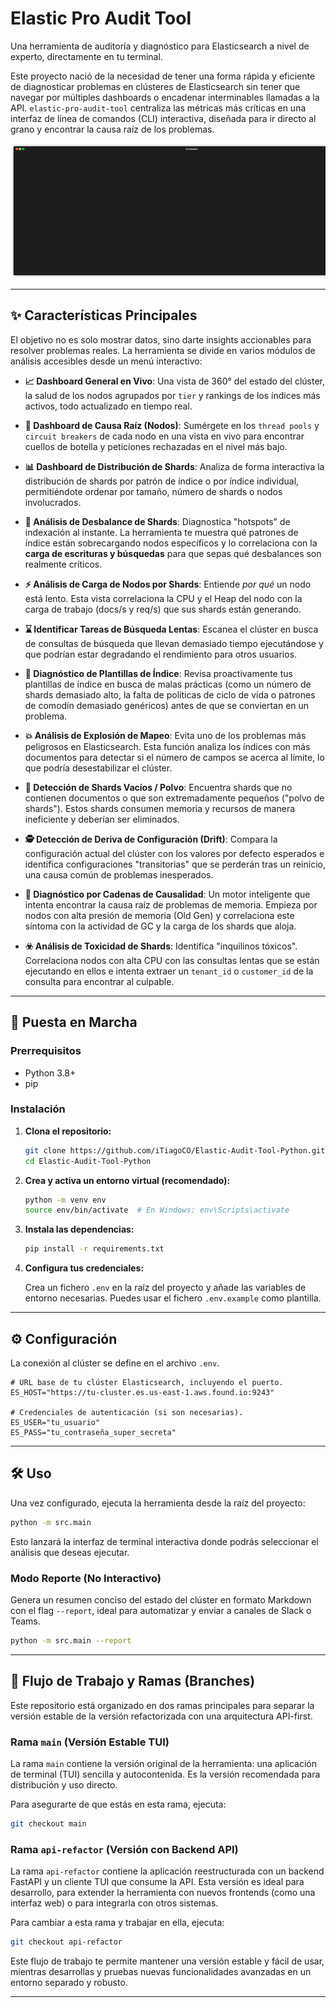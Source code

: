 # Elastic Pro Audit Tool

Una herramienta de auditoría y diagnóstico para Elasticsearch a nivel de experto, directamente en tu terminal.

Este proyecto nació de la necesidad de tener una forma rápida y eficiente de diagnosticar problemas en clústeres de Elasticsearch sin tener que navegar por múltiples dashboards o encadenar interminables llamadas a la API. `elastic-pro-audit-tool` centraliza las métricas más críticas en una interfaz de línea de comandos (CLI) interactiva, diseñada para ir directo al grano y encontrar la causa raíz de los problemas.

![Demo del Dashboard](render1752100480123.gif)

---

## ✨ Características Principales

El objetivo no es solo mostrar datos, sino darte insights accionables para resolver problemas reales. La herramienta se divide en varios módulos de análisis accesibles desde un menú interactivo:

* **📈 Dashboard General en Vivo**: Una vista de 360° del estado del clúster, la salud de los nodos agrupados por `tier` y rankings de los índices más activos, todo actualizado en tiempo real.

* **🔬 Dashboard de Causa Raíz (Nodos)**: Sumérgete en los `thread pools` y `circuit breakers` de cada nodo en una vista en vivo para encontrar cuellos de botella y peticiones rechazadas en el nivel más bajo.

* **📊 Dashboard de Distribución de Shards**: Analiza de forma interactiva la distribución de shards por patrón de índice o por índice individual, permitiéndote ordenar por tamaño, número de shards o nodos involucrados.

* **🔀 Análisis de Desbalance de Shards**: Diagnostica "hotspots" de indexación al instante. La herramienta te muestra qué patrones de índice están sobrecargando nodos específicos y lo correlaciona con la **carga de escrituras y búsquedas** para que sepas qué desbalances son realmente críticos.

* **⚡ Análisis de Carga de Nodos por Shards**: Entiende *por qué* un nodo está lento. Esta vista correlaciona la CPU y el Heap del nodo con la carga de trabajo (docs/s y req/s) que sus shards están generando.

* **⌛ Identificar Tareas de Búsqueda Lentas**: Escanea el clúster en busca de consultas de búsqueda que llevan demasiado tiempo ejecutándose y que podrían estar degradando el rendimiento para otros usuarios.

* **📝 Diagnóstico de Plantillas de Índice**: Revisa proactivamente tus plantillas de índice en busca de malas prácticas (como un número de shards demasiado alto, la falta de políticas de ciclo de vida o patrones de comodín demasiado genéricos) antes de que se conviertan en un problema.

* **💥 Análisis de Explosión de Mapeo**: Evita uno de los problemas más peligrosos en Elasticsearch. Esta función analiza los índices con más documentos para detectar si el número de campos se acerca al límite, lo que podría desestabilizar el clúster.

* **🧹 Detección de Shards Vacíos / Polvo**: Encuentra shards que no contienen documentos o que son extremadamente pequeños ("polvo de shards"). Estos shards consumen memoria y recursos de manera ineficiente y deberían ser eliminados.

* **🕵️ Detección de Deriva de Configuración (Drift)**: Compara la configuración actual del clúster con los valores por defecto esperados e identifica configuraciones "transitorias" que se perderán tras un reinicio, una causa común de problemas inesperados.

* **🔗 Diagnóstico por Cadenas de Causalidad**: Un motor inteligente que intenta encontrar la causa raíz de problemas de memoria. Empieza por nodos con alta presión de memoria (Old Gen) y correlaciona este síntoma con la actividad de GC y la carga de los shards que aloja.

* **☣️ Análisis de Toxicidad de Shards**: Identifica "inquilinos tóxicos". Correlaciona nodos con alta CPU con las consultas lentas que se están ejecutando en ellos e intenta extraer un `tenant_id` o `customer_id` de la consulta para encontrar al culpable.

---

## 🚀 Puesta en Marcha

### Prerrequisitos

* Python 3.8+
* pip

### Instalación

1. **Clona el repositorio:**

   ```bash
   git clone https://github.com/iTiagoCO/Elastic-Audit-Tool-Python.git
   cd Elastic-Audit-Tool-Python
   ```

2. **Crea y activa un entorno virtual (recomendado):**

   ```bash
   python -m venv env
   source env/bin/activate  # En Windows: env\Scripts\activate
   ```

3. **Instala las dependencias:**

   ```bash
   pip install -r requirements.txt
   ```

4. **Configura tus credenciales:**

   Crea un fichero `.env` en la raíz del proyecto y añade las variables de entorno necesarias. Puedes usar el fichero `.env.example` como plantilla.

---

## ⚙️ Configuración

La conexión al clúster se define en el archivo `.env`.

```env
# URL base de tu clúster Elasticsearch, incluyendo el puerto.
ES_HOST="https://tu-cluster.es.us-east-1.aws.found.io:9243"

# Credenciales de autenticación (si son necesarias).
ES_USER="tu_usuario"
ES_PASS="tu_contraseña_super_secreta"
```

---

## 🛠️ Uso

Una vez configurado, ejecuta la herramienta desde la raíz del proyecto:

```bash
python -m src.main
```

Esto lanzará la interfaz de terminal interactiva donde podrás seleccionar el análisis que deseas ejecutar.

### Modo Reporte (No Interactivo)

Genera un resumen conciso del estado del clúster en formato Markdown con el flag `--report`, ideal para automatizar y enviar a canales de Slack o Teams.

```bash
python -m src.main --report
```

---

## 🔀 Flujo de Trabajo y Ramas (Branches)

Este repositorio está organizado en dos ramas principales para separar la versión estable de la versión refactorizada con una arquitectura API-first.

### Rama `main` (Versión Estable TUI)

La rama `main` contiene la versión original de la herramienta: una aplicación de terminal (TUI) sencilla y autocontenida. Es la versión recomendada para distribución y uso directo.

Para asegurarte de que estás en esta rama, ejecuta:

```bash
git checkout main
```

### Rama `api-refactor` (Versión con Backend API)

La rama `api-refactor` contiene la aplicación reestructurada con un backend FastAPI y un cliente TUI que consume la API. Esta versión es ideal para desarrollo, para extender la herramienta con nuevos frontends (como una interfaz web) o para integrarla con otros sistemas.

Para cambiar a esta rama y trabajar en ella, ejecuta:

```bash
git checkout api-refactor
```

Este flujo de trabajo te permite mantener una versión estable y fácil de usar, mientras desarrollas y pruebas nuevas funcionalidades avanzadas en un entorno separado y robusto.

---
